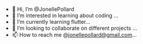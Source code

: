 - 👋 Hi, I’m @JonellePollard
- 👀 I’m interested in learning about coding ...
- 🌱 I’m currently learning flutter...
- 💞️ I’m looking to collaborate on different projects ...
- 📫 How to reach me @jonellepollard@gmail.com...

<!---
JonellePollard/JonellePollard is a ✨ special ✨ repository because its `README.md` (this file) appears on your GitHub profile.
You can click the Preview link to take a look at your changes.
--->

